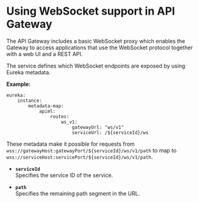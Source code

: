 
# Using WebSocket support in API Gateway

The API Gateway includes a basic WebSocket proxy which enables the Gateway to access applications that use the WebSocket protocol together with a web UI and a REST API.

The service defines which WebSocket endpoints are exposed by using Eureka metadata.

**Example:**
```
eureka:
    instance:
        metadata-map:
            apiml:
                routes:
                    ws_v1:
                        gatewayUrl: "ws/v1"
                        serviceUrl: /${serviceId}/ws
```

These metadata make it possible for requests from `wss://gatewayHost:gatewayPort/${serviceId}/ws/v1/path` to map to `wss://serviceHost:servicePort/${serviceId}/ws/v1/path`.

* **`serviceId`**  
  Specifies the service ID of the service.
  
* **`path`**  
  Specifies the remaining path segment in the URL.

